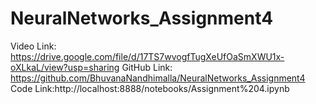 # NeuralNetworks_Assignment4

Video Link: https://drive.google.com/file/d/17TS7wvogfTugXeUfOaSmXWU1x-oXLkaL/view?usp=sharing
GitHub Link: https://github.com/BhuvanaNandhimalla/NeuralNetworks_Assignment4
Code Link:http://localhost:8888/notebooks/Assignment%204.ipynb
